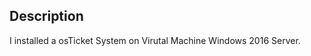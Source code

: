 <h2>Description</h2>
<p>
I installed a osTicket System on Virutal Machine Windows 2016 Server.
</p>
